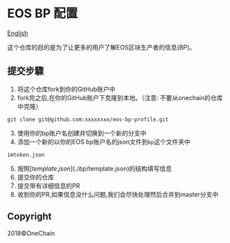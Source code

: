 # EOS BP 配置

[English](./README_en.md)


这个仓库的目的是为了让更多的用户了解EOS区块生产者的信息(BP)。

## 提交步驟

1. 将这个仓库fork到你的GitHub账户中
2. fork完之后,在你的GitHub账户下克隆到本地。（注意: 不要从onechain的仓库中克隆）
```
git clone git@github.com:xxxxxxxx/eos-bp-profile.git
```
3. 使用你的bp账户名创建并切换到一个新的分支中
4. 添加一个新的以你的EOS bp账户名的json文件到`bp`这个文件夹中
```
imtoken.json
```
5. 按照[$template.json](./bp/$template.json)的结构填写信息
6. 提交你的仓库
7. 提交带有详细信息的PR
8. 收到你的PR,如果信息没什么问题,我们会尽快处理然后合并到master分支中



## Copyright

2018&copy;OneChain